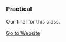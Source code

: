 ### Practical

Our final for this class.

<a href="http://yeramirez.github.io/dws1/Ramirez_Yanely_Practical/index.html" target="_blank">Go to Website</a>
